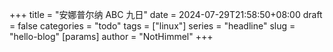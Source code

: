 +++
title = "安娜普尔纳 ABC 九日"
date = 2024-07-29T21:58:50+08:00
draft = false
categories = "todo"
tags = ["linux"]
series = "headline"
slug = "hello-blog"
[params]
    author = "NotHimmel"
+++


<!--more-->

